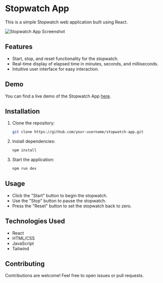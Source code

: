 # Stopwatch App

This is a simple Stopwatch web application built using React.

![Stopwatch App Screenshot](https://github.com/cyber-rush/stopwatch/assets/66362774/039f3bff-cec5-4304-b84f-f99cc9aac701)

## Features

- Start, stop, and reset functionality for the stopwatch.
- Real-time display of elapsed time in minutes, seconds, and milliseconds.
- Intuitive user interface for easy interaction.

## Demo

You can find a live demo of the Stopwatch App [here](https://stopwatch-rho-sooty.vercel.app/).

## Installation

1. Clone the repository:
   ```bash
   git clone https://github.com/your-username/stopwatch-app.git

2. Install dependencies:
   ```bash
   npm install

3. Start the application:
   ```bash
   npm run dev

## Usage

- Click the "Start" button to begin the stopwatch.
- Use the "Stop" button to pause the stopwatch.
- Press the "Reset" button to set the stopwatch back to zero.

## Technologies Used

- React
- HTML/CSS
- JavaScript
- Tailwind

## Contributing
   
   Contributions are welcome! Feel free to open issues or pull requests.
   
